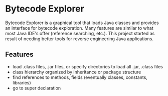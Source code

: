 Bytecode Explorer
=================

Bytecode Explorer is a graphical tool that loads Java classes and provides an interface for bytecode exploration.
Many features are similar to what most Java IDE's offer (reference searching, etc.). This project started as result of needing better tools for reverse engineering Java applications.

Features
--------

* load .class files, .jar files, or specify directories to load all .jar, .class files
* class hierarchy organized by inheritance or package structure
* find references to methods, fields (eventually classes, constants, libraries)
* go to super declaration
